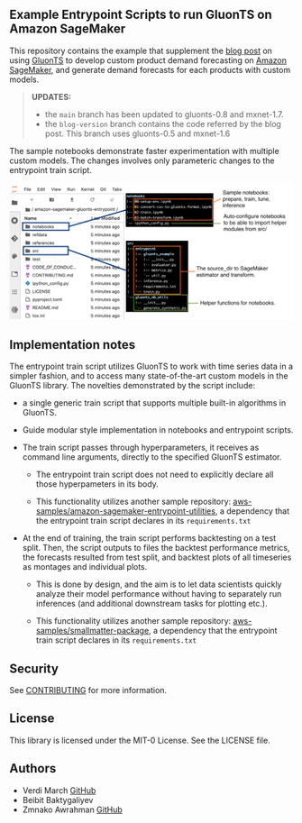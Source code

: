 ## Example Entrypoint Scripts to run GluonTS on Amazon SageMaker

This repository contains the example that supplement the
[blog post](https://aws.amazon.com/blogs/industries/novartis-ag-uses-amazon-sagemaker-and-gluonts-for-demand-forecasting/)
on using [GluonTS](https://ts.gluon.ai/) to develop custom product demand forecasting on
[Amazon SageMaker](https://aws.amazon.com/sagemaker/), and generate demand forecasts for each products with custom models.

> **UPDATES:**
>
> - the `main` branch has been updated to gluonts-0.8 and mxnet-1.7.
> - the `blog-version` branch contains the code referred by the blog post. This branch uses gluonts-0.5 and mxnet-1.6

The sample notebooks demonstrate faster experimentation with multiple custom models. The changes involves only parameteric changes to the entrypoint train script.

![Structure of this repo](references/repo-layout.png)

## Implementation notes

The entrypoint train script utilizes GluonTS to work with time series data in
a simpler fashion, and to access many state-of-the-art custom models in the
GluonTS library. The novelties demonstrated by the script include:

- a single generic train script that supports multiple built-in algorithms in
  GluonTS.

- Guide modular style implementation in notebooks and entrypoint scripts.

- The train script passes through hyperparameters, it receives as command line
  arguments, directly to the specified GluonTS estimator.

  * The entrypoint train script does not need to explicitly declare all those
    hyperpameters in its body.

  * This functionality utilizes another sample repository:
    [aws-samples/amazon-sagemaker-entrypoint-utilities](https://github.com/aws-samples/amazon-sagemaker-entrypoint-utilities),
    a dependency that the entrypoint train script declares in its
    `requirements.txt`

- At the end of training, the train script performs backtesting on a test
  split. Then, the script outputs to files the backtest performance metrics,
  the forecasts resulted from test split, and backtest plots of all timeseries
  as montages and individual plots.

  * This is done by design, and the aim is to let data scientists quickly
    analyze their model performance without having to separately run inferences
    (and additional downstream tasks for plotting etc.).

  * This functionality utilizes another sample repository:
    [aws-samples/smallmatter-package](https://github.com/aws-samples/smallmatter-package),
    a dependency that the entrypoint train script declares in its
    `requirements.txt`

## Security

See [CONTRIBUTING](CONTRIBUTING.md#security-issue-notifications) for more information.

## License

This library is licensed under the MIT-0 License. See the LICENSE file.

## Authors
* Verdi March [GitHub](https://github.com/verdimrc)
* Beibit Baktygaliyev
* Zmnako Awrahman [GitHub](https://github.com/zmnaka)

